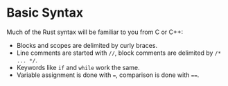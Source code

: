 # Basic Syntax

Much of the Rust syntax will be familiar to you from C or C++:

* Blocks and scopes are delimited by curly braces.
* Line comments are started with `//`, block comments are delimited by `/* ...
  */`.
* Keywords like `if` and `while` work the same.
* Variable assignment is done with `=`, comparison is done with `==`.
